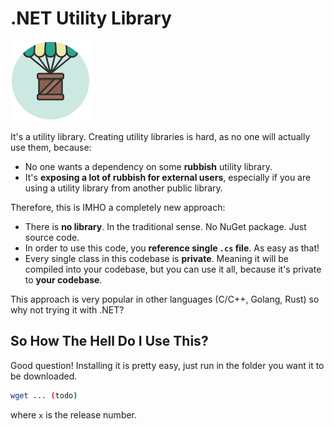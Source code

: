 # .NET Utility Library

![](src/icon.png)

It's a utility library. Creating utility libraries is hard, as no one will actually use them, because:

- No one wants a dependency on some **rubbish** utility library.
- It's **exposing a lot of rubbish for external users**, especially if you are using a utility library from another public library.

Therefore, this is IMHO a completely new approach:

- There is **no library**. In the traditional sense. No NuGet package. Just source code.
- In order to use this code, you **reference single `.cs` file**. As easy as that!
- Every single class in this codebase is **private**. Meaning it will be compiled into your codebase, but you can use it all, because it's private to **your codebase**.

This approach is very popular in other languages (C/C++, Golang, Rust) so why not trying it with .NET?

## So How The Hell Do I Use This?

Good question! Installing it is pretty easy, just run in the folder you want it to be downloaded.

```bash
wget ... (todo)
```

where `x` is the release number.

